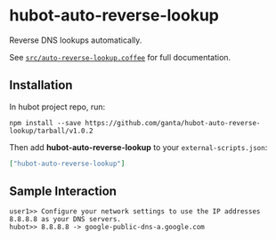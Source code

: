 # hubot-auto-reverse-lookup

Reverse DNS lookups automatically.

See [`src/auto-reverse-lookup.coffee`](src/auto-reverse-lookup.coffee) for full documentation.

## Installation

In hubot project repo, run:

`npm install --save https://github.com/ganta/hubot-auto-reverse-lookup/tarball/v1.0.2`

Then add **hubot-auto-reverse-lookup** to your `external-scripts.json`:

```json
["hubot-auto-reverse-lookup"]
```

## Sample Interaction

```
user1>> Configure your network settings to use the IP addresses 8.8.8.8 as your DNS servers.
hubot>> 8.8.8.8 -> google-public-dns-a.google.com
```
